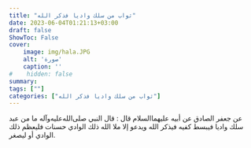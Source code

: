 ```yaml
---
title: "ثواب من سلك واديا فذكر الله"
date: 2023-06-04T01:21:13+03:00
draft: false
ShowToc: False
cover:
    image: img/hala.JPG
    alt: 'صورة'
    caption: ''
#    hidden: false
summary: 
tags: [""]
categories: ["ثواب من سلك واديا فذكر الله"]
---
```

عن جعفر الصادق عن أبيه عليهما‌السلام
قال : قال النبي صلى‌الله‌عليه‌وآله ما من عبد سلك واديا فيبسط كفيه فيذكر الله ويدعو
إلا ملا الله ذلك الوادي حسنات فليعظم ذلك الوادي أو ليصغر.

